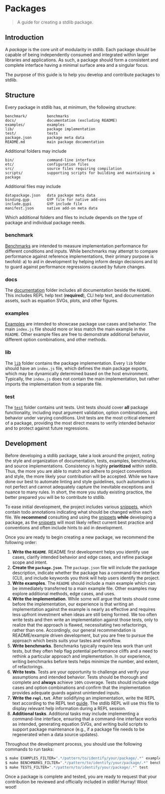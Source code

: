 <!--

@license Apache-2.0

Copyright (c) 2020 The Stdlib Authors.

Licensed under the Apache License, Version 2.0 (the "License");
you may not use this file except in compliance with the License.
You may obtain a copy of the License at

   http://www.apache.org/licenses/LICENSE-2.0

Unless required by applicable law or agreed to in writing, software
distributed under the License is distributed on an "AS IS" BASIS,
WITHOUT WARRANTIES OR CONDITIONS OF ANY KIND, either express or implied.
See the License for the specific language governing permissions and
limitations under the License.

-->

# Packages

> A guide for creating a stdlib package.

## Introduction

A _package_ is the core unit of modularity in stdlib. Each package should be capable of being independently consumed and integrated within larger libraries and applications. As such, a package should form a consistent and complete interface having a minimal surface area and a singular focus.

The purpose of this guide is to help you develop and contribute packages to stdlib.

## Structure

Every package in stdlib has, at minimum, the following structure:

```text
benchmark/         benchmarks
docs/              documentation (excluding README)
examples/          examples
lib/               package implementation
test/              tests
package.json       package meta data
README.md          main package documentation
```

Additional folders may include

```text
bin/               command-line interface
etc/               configuration files
src/               source files requiring compilation
scripts/           supporting scripts for building and maintaining a package
```

Additional files may include

```text
datapackage.json   data package meta data
binding.gyp        GYP file for native add-ons
include.gypi       GYP include file
manifest.json      native add-on meta data
```

Which additional folders and files to include depends on the type of package and individual package needs.

### benchmark

[Benchmarks][stdlib-snippets] are intended to measure implementation performance for different conditions and inputs. While benchmarks may attempt to compare performance against reference implementations, their primary purpose is twofold: a) to aid in development by helping inform design decisions and b) to guard against performance regressions caused by future changes.

### docs

The [documentation][stdlib-snippets] folder includes all documentation beside the `README`. This includes REPL help text (**required**), CLI help text, and documentation assets, such as equation SVGs, plots, and other figures.

### examples

[Examples][stdlib-snippets] are intended to showcase package use cases and behavior. The main `index.js` file should more or less match the main example in the `README`. Other example files are free to demonstrate additional behavior, different option combinations, and other methods.

### lib

The [`lib`][stdlib-snippets] folder contains the package implementation. Every `lib` folder should have an `index.js` file, which defines the main package exports, which may be dynamically determined based on the host environment. Typically, the `index.js` does not contain the main implementation, but rather imports the implementation from a separate file.

### test

The [`test`][stdlib-snippets] folder contains unit tests. Unit tests should cover **all** package functionality, including input argument validation, option combinations, and behavior under varying conditions. Unit tests are the most critical element of a package, providing the most direct means to verify intended behavior and to protect against future regressions.

## Development

Before developing a stdlib package, take a look around the project, noting the style and organization of documentation, tests, examples, benchmarks, and source implementations. Consistency is highly **prioritized** within stdlib. Thus, the more you are able to match and adhere to project conventions and style, the more likely your contribution will be accepted. While we have done our best to automate linting and style guidelines, such automation is not perfect and cannot adequately capture the inevitable exceptions and nuance to many rules. In short, the more you study existing practice, the better prepared you will be to contribute to stdlib.

To ease initial development, the project includes various [snippets][stdlib-snippets], which contain todo annotations indicating what should be changed within each file. We **recommend** consulting and using the [snippets][stdlib-snippets] **while** developing a package, as the [snippets][stdlib-snippets] will most likely reflect current best practice and conventions and often include hints to aid in development.

Once you are ready to begin creating a new package, we recommend the following order:

1.  **Write the `README`**. README first development helps you identify use cases, clarify intended behavior and edge cases, and refine package scope and intent.
2.  **Create the `package.json`**. The `package.json` file will include the package description, indicate whether the package has a command-line interface (CLI), and include keywords you think will help users identify the project.
3.  **Write examples**. The `README` should include a main example which can be immediately transferred to a main example file. Other examples may explore additional methods, edge cases, and uses.
4.  **Write the implementation**. While some will argue that tests should come before the implementation, our experience is that writing an implementation against the example is nearly as effective and requires less upfront investment when ideas are still being formed. We too often write tests and then write an implementation against those tests, only to realize that the approach is flawed, necessitating two refactorings, rather than one. Accordingly, our general recommendation is README/example driven development, but you are free to pursue the approach which bests suits your tastes and workflow.
5.  **Write benchmarks**. Benchmarks typically require less work than unit tests, but they often help flag potential performance cliffs and a need to rethink a particular approach and implementation. In our experience, writing benchmarks before tests helps minimize the number, and extent, of refactorings.
6.  **Write tests**. Tests are your opportunity to challenge and verify your assumptions and intended behavior. Tests should be thorough and complete and **always** achieve `100%` coverage. Tests should include edge cases and option combinations and confirm that the implementation provides adequate guards against unintended inputs.
7.  **Write the `repl.txt`**. After solidifying an implementation, write the REPL text according to the REPL text [guide][stdlib-docs]. The stdlib REPL will use this file to display relevant help information during a REPL session.
8.  **Additional tasks**. Additional tasks may include implementing a command-line interface, ensuring that a command-line interface works as intended, generating equation SVGs, and writing build scripts to support package maintenance (e.g., if a package file needs to be regenerated when a data source updates).

Throughout the development process, you should use the following commands to run tasks:

```bash
$ make EXAMPLES_FILTER=".*/pattern/to/identify/your/package/.*" examples
$ make BENCHMARKS_FILTER=".*/pattern/to/identify/your/package/.*" benchmark
$ make TESTS_FILTER=".*/pattern/to/identify/your/package/.*" test
```

Once a package is complete and tested, you are ready to request that your contribution be reviewed and officially included in stdlib! Hurray! Woot woot!

<section class="links">

[stdlib-snippets]: https://github.com/stdlib-js/stdlib/tree/develop/tools/snippets

[stdlib-docs]: https://github.com/stdlib-js/stdlib/tree/develop/docs

</section>

<!-- /.links -->
